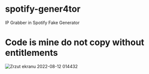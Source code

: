 # spotify-gener4tor
IP Grabber in Spotify Fake Generator
# Code is mine do not copy without entitlements
![Zrzut ekranu 2022-08-12 014432](https://user-images.githubusercontent.com/98951386/184260411-a0b40628-7805-449a-b3d4-3cf5d9f93001.png)

